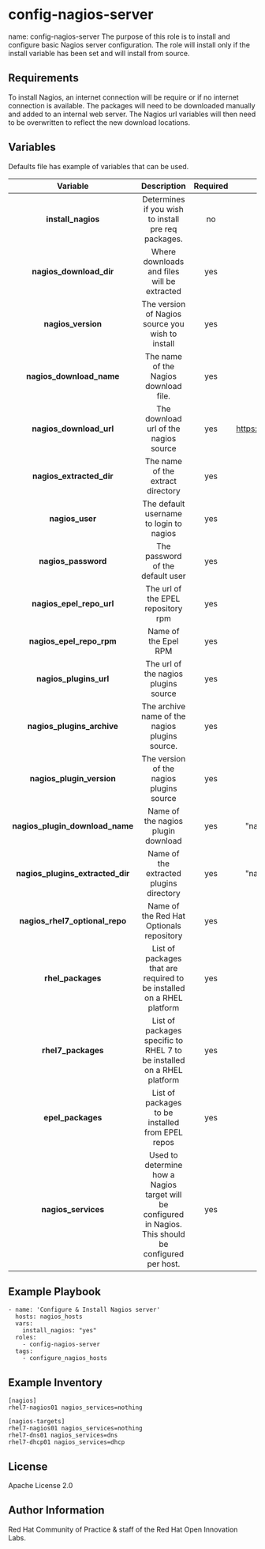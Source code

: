 config-nagios-server
====================

name: config-nagios-server
The purpose of this role is to install and configure basic Nagios server configuration. 
The role will install only if the install variable has been set and will install from source.

Requirements
------------
To install Nagios, an internet connection will be require or if no internet connection is available. 
The packages will need to be downloaded manually and added to an internal web server. 
The Nagios url variables will then need to be overwritten to reflect the new download locations.

Variables
------------------

Defaults file has example of variables that can be used. 

| Variable | Description | Required | Defaults |
|:--------:|:-----------:|:--------:|:--------:|
|**install_nagios**|  Determines if you wish to install pre req packages. | no | N/A |
|**nagios_download_dir**| Where downloads and files will be extracted | yes | /tmp |
|**nagios_version**| The version of Nagios source you wish to install | yes | 4.4.5 |
|**nagios_download_name**| The name of the Nagios download file. | yes | "nagios-{{nagios_version}}.tar.gz" |
|**nagios_download_url**| The download url of the nagios source | yes | https://github.com/NagiosEnterprises/nagioscore/archive |
|**nagios_extracted_dir**| The name of the extract directory | yes | "nagioscore-nagios-{{nagios_version}}" |
|**nagios_user**| The default username to login to nagios | yes | nagiosadmin |
|**nagios_password**| The password of the default user | yes | password |
|**nagios_epel_repo_url**| The url of the EPEL repository rpm | yes | https://dl.fedoraproject.org/pub/epel |
|**nagios_epel_repo_rpm**| Name of the Epel RPM | yes | epel-release-latest-7.noarch.rpm |
|**nagios_plugins_url**| The url of the nagios plugins source | yes | "https://github.com/nagios-plugins/nagios-plugins/archive" |
|**nagios_plugins_archive**| The archive name of the nagios plugins source. | yes | "release-2.2.1.tar.gz" |
|**nagios_plugin_version**| The version of the nagios plugins source | yes | 2.2.1 |
|**nagios_plugin_download_name**| Name of the nagios plugin download | yes | "nagios-plugins-release-{{nagios_plugin_version}}" |
|**nagios_plugins_extracted_dir**| Name of the extracted plugins directory | yes | "nagios-plugins-release-{{nagios_plugin_version}}" |
|**nagios_rhel7_optional_repo**| Name of the Red Hat Optionals repository | yes | rhel-7-server-optional-rpms |
|**rhel_packages**| List of packages that are required to be installed on a RHEL platform | yes | list in the defaults file |
|**rhel7_packages**| List of packages specific to RHEL 7 to be installed on a RHEL platform | yes | list in the defaults file |
|**epel_packages**| List of packages to be installed from EPEL repos | yes | list in defaults file |
|**nagios_services**| Used to determine how a Nagios target will be configured in Nagios. This should be configured per host. | yes | N/A |

Example Playbook
----------------

```
- name: 'Configure & Install Nagios server'
  hosts: nagios_hosts
  vars:
    install_nagios: "yes"
  roles:
    - config-nagios-server
  tags: 
    - configure_nagios_hosts
```

Example Inventory
-----------------

```
[nagios]
rhel7-nagios01 nagios_services=nothing

[nagios-targets]
rhel7-nagios01 nagios_services=nothing 
rhel7-dns01 nagios_services=dns
rhel7-dhcp01 nagios_services=dhcp

```

License
-------

Apache License 2.0

Author Information
------------------

Red Hat Community of Practice & staff of the Red Hat Open Innovation Labs.